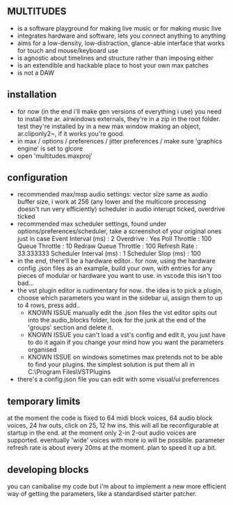 MULTITUDES
----------
- is a software playground for making live music or for making music live
- integrates hardware and software, lets you connect anything to anything
- aims for a low-density, low-distraction, glance-able interface that works for touch and mouse/keyboard use
- is agnostic about timelines and structure rather than imposing either
- is an extendible and hackable place to host your own max patches
- is not a DAW
  
installation
------------
- for now (in the end i'll make gen versions of everything i use) you need to install the ar. airwindows externals, they're in a zip in the root folder. test they're installed by in a new max window making an object, ar.cliponly2~, if it works you're good.
- in max / options / preferences / jitter preferences / make sure 'graphics engine' is set to glcore
- open 'multitudes.maxproj'

configuration
-------------
- recommended max/msp audio settings: vector size same as audio buffer size, i work at 256 (any lower and the multicore processing doesn't run very efficiently) scheduler in audio interupt ticked, overdrive ticked
- recommended max scheduler settings, found under options/preferences/scheduler, take a screenshot of your original ones just in case
    Event Interval (ms) : 2
    Overdrive : Yes
    Poll Throttle : 100
    Queue Throttle : 10
    Redraw Queue Throttle : 100
    Refresh Rate : 33.333333
    Scheduler Interval (ms) : 1
    Scheduler Slop (ms) : 100
- in the end, there'll be a hardware editor.. for now, using the hardware config .json files as an example, build your own, with entries for any pieces of modular or hardware you want to use. in vscode this isn't too bad...
- the vst plugin editor is rudimentary for now.. the idea is to pick a plugin, choose which parameters you want in the sidebar ui, assign them to up to 4 rows, press add..
    - KNOWN ISSUE manually edit the .json files the vst editor spits out into the audio_blocks folder, look for the junk at the end of the 'groups' section and delete it.
    - KNOWN ISSUE you can't load a vst's config and edit it, you just have to do it again if you change your mind how you want the parameters organised
    - KNOWN ISSUE on windows sometimes max pretends not to be able to find your plugins. the simplest solution is put them all in C:\Program Files\VSTPlugins
- there's a config.json file you can edit with some visual/ui preferrences

temporary limits
----------------
at the moment the code is fixed to 64 midi block voices, 64 audio block voices, 24 hw outs, click on 25, 12 hw ins. this will all be reconfigurable at startup in the end.
at the moment only 2-in 2-out audio voices are supported. eventually 'wide' voices with more io will be possible.
parameter refresh rate is about every 20ms at the moment. plan to speed it up a bit.

developing blocks
-----------------
you can canibalise my code but i'm about to implement a new more efficient way of getting the parameters, like a standardised starter patcher.
